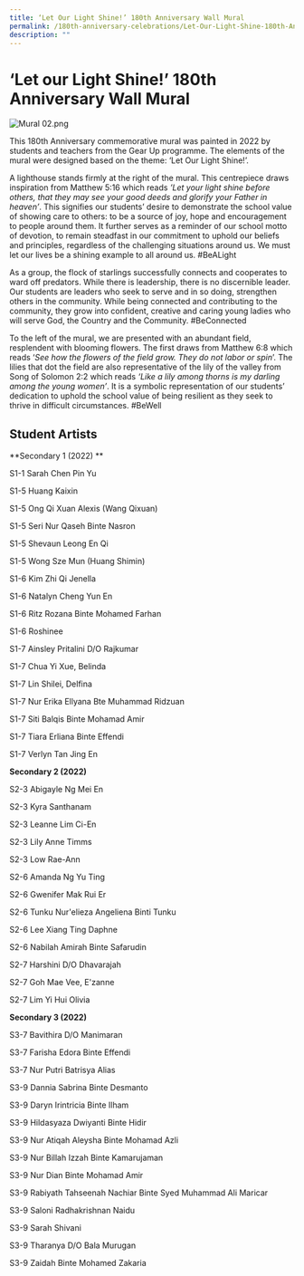 ```yaml
---
title: ‘Let Our Light Shine!’ 180th Anniversary Wall Mural
permalink: /180th-anniversary-celebrations/Let-Our-Light-Shine-180th-Anniversary-Wall-Mural/
description: ""
---
```

‘Let our Light Shine!’ 180th Anniversary Wall Mural
===================================================
![Mural 02.png](https://stmargaretssec-moe-edu-sg-admin.cwp.sg/qql/slot/u168/180th%20Annversary/Mural%2002.png)

This 180th Anniversary commemorative mural was painted in 2022 by students and teachers from the Gear Up programme. The elements of the mural were designed based on the theme: ‘Let Our Light Shine!’.  

  

A lighthouse stands firmly at the right of the mural. This centrepiece draws inspiration from Matthew 5:16 which reads _’Let your light shine before others, that they may see your good deeds and glorify your Father in heaven’_. This signifies our students’ desire to demonstrate the school value of showing care to others: to be a source of joy, hope and encouragement to people around them. It further serves as a reminder of our school motto of devotion, to remain steadfast in our commitment to uphold our beliefs and principles, regardless of the challenging situations around us. We must let our lives be a shining example to all around us. #BeALight

  

As a group, the flock of starlings successfully connects and cooperates to ward off predators. While there is leadership, there is no discernible leader. Our students are leaders who seek to serve and in so doing, strengthen others in the community. While being connected and contributing to the community, they grow into confident, creative and caring young ladies who will serve God, the Country and the Community. #BeConnected

  

To the left of the mural, we are presented with an abundant field, resplendent with blooming flowers. The first draws from Matthew 6:8 which reads ‘_See how the flowers of the field grow. They do not labor or spin_’. The lilies that dot the field are also representative of the lily of the valley from Song of Solomon 2:2 which reads _‘Like a lily among thorns is my darling among the young women’_. It is a symbolic representation of our students’ dedication to uphold the school value of being resilient as they seek to thrive in difficult circumstances. #BeWell

  

Student Artists
---------------

**Secondary 1 (2022)  **

S1-1 Sarah Chen Pin Yu

S1-5 Huang Kaixin

S1-5 Ong Qi Xuan Alexis (Wang Qixuan)

S1-5 Seri Nur Qaseh Binte Nasron

S1-5 Shevaun Leong En Qi

S1-5 Wong Sze Mun (Huang Shimin)

S1-6 Kim Zhi Qi Jenella

S1-6 Natalyn Cheng Yun En

S1-6 Ritz Rozana Binte Mohamed Farhan

S1-6 Roshinee

S1-7 Ainsley Pritalini D/O Rajkumar

S1-7 Chua Yi Xue, Belinda

S1-7 Lin Shilei, Delfina

S1-7 Nur Erika Ellyana Bte Muhammad Ridzuan

S1-7 Siti Balqis Binte Mohamad Amir

S1-7 Tiara Erliana Binte Effendi

S1-7 Verlyn Tan Jing En

  

**Secondary 2 (2022)**

S2-3 Abigayle Ng Mei En 

S2-3 Kyra Santhanam 

S2-3 Leanne Lim Ci-En

S2-3 Lily Anne Timms

S2-3 Low Rae-Ann 

S2-6 Amanda Ng Yu Ting 

S2-6 Gwenifer Mak Rui Er

S2-6 Tunku Nur'elieza Angeliena Binti Tunku

S2-6 Lee Xiang Ting Daphne

S2-6 Nabilah Amirah Binte Safarudin

S2-7 Harshini D/O Dhavarajah

S2-7 Goh Mae Vee, E'zanne

S2-7 Lim Yi Hui Olivia

  

**Secondary 3 (2022)**

S3-7 Bavithira D/O Manimaran

S3-7 Farisha Edora Binte Effendi

S3-7 Nur Putri Batrisya Alias

S3-9 Dannia Sabrina Binte Desmanto

S3-9 Daryn Irintricia Binte Ilham

S3-9 Hildasyaza Dwiyanti Binte Hidir

S3-9 Nur Atiqah Aleysha Binte Mohamad Azli

S3-9 Nur Billah Izzah Binte Kamarujaman

S3-9 Nur Dian Binte Mohamad Amir

S3-9 Rabiyath Tahseenah Nachiar Binte Syed Muhammad Ali Maricar

S3-9 Saloni Radhakrishnan Naidu

S3-9 Sarah Shivani

S3-9 Tharanya D/O Bala Murugan

S3-9 Zaidah Binte Mohamed Zakaria